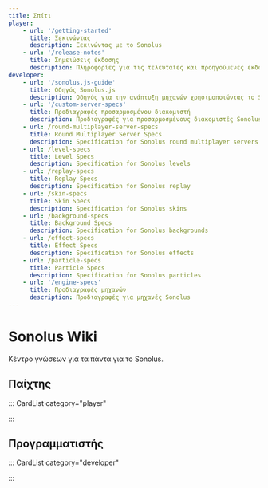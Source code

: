 ```yaml
---
title: Σπίτι
player:
    - url: '/getting-started'
      title: Ξεκινώντας
      description: Ξεκινώντας με το Sonolus
    - url: '/release-notes'
      title: Σημειώσεις έκδοσης
      description: Πληροφορίες για τις τελευταίες και προηγούμενες εκδόσεις του Sonolus
developer:
    - url: '/sonolus.js-guide'
      title: Οδηγός Sonolus.js
      description: Οδηγός για την ανάπτυξη μηχανών χρησιμοποιώντας το Sonolus.js
    - url: '/custom-server-specs'
      title: Προδιαγραφές προσαρμοσμένου διακομιστή
      description: Προδιαγραφές για προσαρμοσμένους διακομιστές Sonolus
    - url: /round-multiplayer-server-specs
      title: Round Multiplayer Server Specs
      description: Specification for Sonolus round multiplayer servers
    - url: /level-specs
      title: Level Specs
      description: Specification for Sonolus levels
    - url: /replay-specs
      title: Replay Specs
      description: Specification for Sonolus replay
    - url: /skin-specs
      title: Skin Specs
      description: Specification for Sonolus skins
    - url: /background-specs
      title: Background Specs
      description: Specification for Sonolus backgrounds
    - url: /effect-specs
      title: Effect Specs
      description: Specification for Sonolus effects
    - url: /particle-specs
      title: Particle Specs
      description: Specification for Sonolus particles
    - url: '/engine-specs'
      title: Προδιαγραφές μηχανών
      description: Προδιαγραφές για μηχανές Sonolus
---
```


# Sonolus Wiki

Κέντρο γνώσεων για τα πάντα για το Sonolus.

## Παίχτης

::: CardList category="player"

:::

## Προγραμματιστής

::: CardList category="developer"

:::
